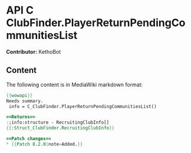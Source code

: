 # API C ClubFinder.PlayerReturnPendingCommunitiesList

**Contributor:** KethoBot

## Content

The following content is in MediaWiki markdown format:

```mediawiki
{{wowapi}}
Needs summary.
 info = C_ClubFinder.PlayerReturnPendingCommunitiesList()

==Returns==
:;info:structure - RecruitingClubInfo[]
{{:Struct_ClubFinder.RecruitingClubInfo}}

==Patch changes==
* {{Patch 8.2.0|note=Added.}}
```
